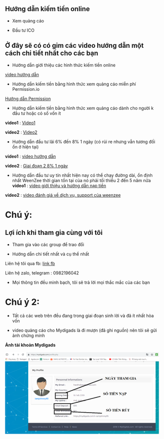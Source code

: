 ## **Hướng dẫn kiếm tiền online**

- Xem quảng cáo 

- Đầu tư ICO

## **Ở đây sẽ có có gim các video hướng dẫn một cách chi tiết nhất cho các bạn**

- Hướng dẫn giới thiệu các hình thức kiếm tiền online 

[video hướng dẫn](https://www.youtube.com/watch?v=BHFgiuwEXBs&t=499s)


- Hướng dẫn kiếm tiền bằng hình thức xem quảng cáo miễn phí Permission.io

[Hướng dẫn Permission](https://www.youtube.com/watch?v=xwChOEKgCuI&list=PL1Wj_JFUSMbwZSWuQwRZCqDDZ-0PgRG-m)

- Hướng dẫn kiếm tiền bằng hình thức xem quảng cáo dành cho người k đầu tư hoặc có số vốn ít 

**video1** : [Video1](https://www.youtube.com/watch?v=Y_92waRF8Fk&list=PL1Wj_JFUSMbzXZIsXEwk822g0a7D2befr)

**video2** : [Video2](https://www.youtube.com/watch?v=GC697RtIEY8&list=PL1Wj_JFUSMbzXZIsXEwk822g0a7D2befr&index=2)



- Hướng dẫn đầu tư lãi 6% đến 8% 1 ngày (có rủi re nhưng vẫn tương đối ổn ở hiện tại)

**video1** : [video hướng dẫn](https://www.youtube.com/watch?v=j-KfLu5CqYE&list=PL1Wj_JFUSMbytpUwyIURTejOjAD6BV28x) 

**video2** : [Giai đoạn 2 8% 1 ngày](https://www.youtube.com/watch?v=RPy9eTtAvhA&feature=youtu.be)

- Hướng dẫn đầu tư uy tín nhất hiện nay có thể chạy đường dài, ổn định nhất WeenZee thời gian tồn tại của nó phải tối thiểu 2 đến 5 năm nữa
**video1** : [video giới thiệu và hướng dẫn nạp tiền](https://www.youtube.com/watch?v=t2ADrb_BTmc&list=PL1Wj_JFUSMbxt70Me3QfV_GFRRTRBCLCq&index=1)

**video2** : [video đánh giá về dịch vụ, support của weenzee](https://www.youtube.com/watch?v=m7xZWyBVUcY&index=2&list=PL1Wj_JFUSMbxt70Me3QfV_GFRRTRBCLCq)



# Chú ý:

## Lợi ích khi tham gia cùng với tôi

- Tham gia vào các group để trao đổi

- Hướng dẫn chi tiết nhất và cụ thể nhất 


Liên hệ tôi qua fb: [link fb](https://www.facebook.com/nguyen.hason.5)

Liên hệ zalo, telegram : 0982196042

- Mọi thông tin đều minh bạch, tôi sẽ trả lời mọi thắc mắc của các bạn 


# Chú ý 2:

- Tất cả các web trên đều đang trong giai đoạn sinh lời và đã ít nhất hòa vốn

- video quảng cáo cho Mydigads là đi mượn (đã ghi nguồn) nên tôi sẽ gửi ảnh chứng minh 


**Ảnh tài khoản Mydigads**

[![](https://github.com/iamjohnny95/repolis_internship/raw/master/img/iptables/5.png)](https://github.com/iamjohnny95/repolis_internship/blob/master/img/iptables/5.png)

